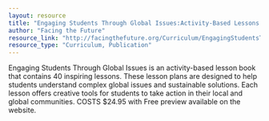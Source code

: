 ```yaml
---
layout: resource
title: "Engaging Students Through Global Issues:Activity-Based Lessons and Action Projects "
author: "Facing the Future"
resource_link: "http://facingthefuture.org/Curriculum/EngagingStudentsThroughGlobalIssues/tabid/..."
resource_type: "Curriculum, Publication"
---
```


Engaging Students Through Global Issues is an activity-based lesson book that contains 40 inspiring lessons. These lesson plans are designed to help students understand complex global issues and sustainable solutions. Each lesson offers creative tools for students to take action in their local and global communities.  COSTS $24.95 with Free preview available on the website.
